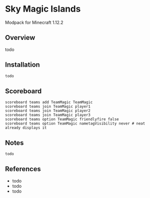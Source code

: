 Sky Magic Islands
===
Modpack for Minecraft 1.12.2

## Overview
todo

## Installation
```bash
todo
```

## Scoreboard
```
scoreboard teams add TeamMagic TeamMagic
scoreboard teams join TeamMagic player1
scoreboard teams join TeamMagic player2
scoreboard teams join TeamMagic player3
scoreboard teams option TeamMagic friendlyfire false
scoreboard teams option TeamMagic nametagVisibility never # neat already displays it
```

## Notes
```bash
todo
```

## References
- todo
- todo
- todo
